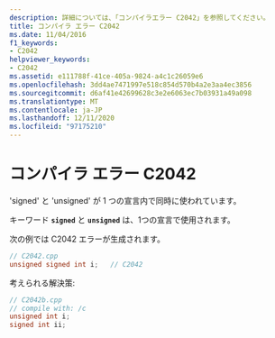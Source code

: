 ```yaml
---
description: 詳細については、「コンパイラエラー C2042」を参照してください。
title: コンパイラ エラー C2042
ms.date: 11/04/2016
f1_keywords:
- C2042
helpviewer_keywords:
- C2042
ms.assetid: e111788f-41ce-405a-9824-a4c1c26059e6
ms.openlocfilehash: 3dd4ae7471997e518c854d570b4a2e3aa4ec3856
ms.sourcegitcommit: d6af41e42699628c3e2e6063ec7b03931a49a098
ms.translationtype: MT
ms.contentlocale: ja-JP
ms.lasthandoff: 12/11/2020
ms.locfileid: "97175210"
---
```

# <a name="compiler-error-c2042"></a>コンパイラ エラー C2042

'signed' と 'unsigned' が 1 つの宣言内で同時に使われています。

キーワード **`signed`** と **`unsigned`** は、1つの宣言で使用されます。

次の例では C2042 エラーが生成されます。

```cpp
// C2042.cpp
unsigned signed int i;   // C2042
```

考えられる解決策:

```cpp
// C2042b.cpp
// compile with: /c
unsigned int i;
signed int ii;
```
